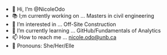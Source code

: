 - 👋 Hi, I’m @NicoleOdo
- 📚 I;m currently working on ... Masters in civil engineering
- 👀 I’m interested in ... Off-Site Construction
- 🌱 I’m currently learning ... GitHub/Fundamentals of Analytics
- 📫 How to reach me ... nicole.odo@unb.ca
- 🙂 Pronouns: She/Her/Elle

